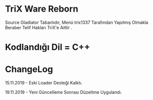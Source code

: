 # TriX Ware Reborn 
 Source Gladiator Tabanlıdır, Menü trix1337 Tarafından Yapılmış Olmakla Beraber Telif Hakları TriX'e Aittir . 
 
# Kodlandığı Dil = C++


# ChangeLog

15.11.2019 - Eski Loader Desteği Kalktı.

19.11.2019 - Yeni Güncelleme Sonrası Düzeltme Uygulandı.
